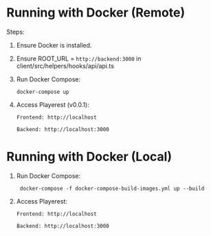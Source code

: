 # Running with Docker (Remote)

Steps:

1.  Ensure Docker is installed.
2.  Ensure ROOT_URL = `http://backend:3000` in client/src/helpers/hooks/api/api.ts
3.  Run Docker Compose:

        docker-compose up

4.  Access Playerest (v0.0.1):

        Frontend: http://localhost

        Backend: http://localhost:3000

# Running with Docker (Local)

1. Run Docker Compose:
   
        docker-compose -f docker-compose-build-images.yml up --build
   
2.  Access Playerest:

        Frontend: http://localhost

        Backend: http://localhost:3000
